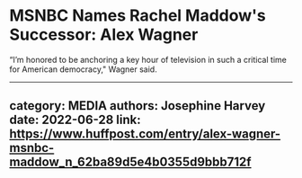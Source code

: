 # MSNBC Names Rachel Maddow's Successor: Alex Wagner

“I’m honored to be anchoring a key hour of television in such a critical time for American democracy," Wagner said.

---
category: MEDIA
authors: Josephine Harvey
date: 2022-06-28
link: https://www.huffpost.com/entry/alex-wagner-msnbc-maddow_n_62ba89d5e4b0355d9bbb712f
---
